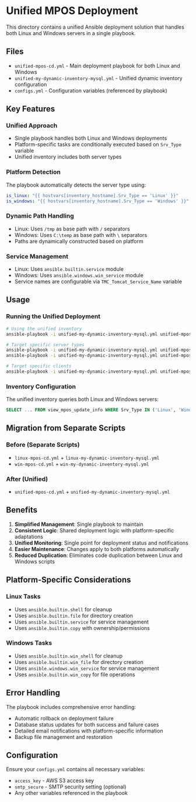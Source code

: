 # Unified MPOS Deployment

This directory contains a unified Ansible deployment solution that handles both Linux and Windows servers in a single playbook.

## Files

- `unified-mpos-cd.yml` - Main deployment playbook for both Linux and Windows
- `unified-my-dynamic-inventory-mysql.yml` - Unified dynamic inventory configuration
- `configs.yml` - Configuration variables (referenced by playbook)

## Key Features

### Unified Approach
- Single playbook handles both Linux and Windows deployments
- Platform-specific tasks are conditionally executed based on `Srv_Type` variable
- Unified inventory includes both server types

### Platform Detection
The playbook automatically detects the server type using:
```yaml
is_linux: "{{ hostvars[inventory_hostname].Srv_Type == 'Linux' }}"
is_windows: "{{ hostvars[inventory_hostname].Srv_Type == 'Windows' }}"
```

### Dynamic Path Handling
- Linux: Uses `/tmp` as base path with `/` separators
- Windows: Uses `C:\temp` as base path with `\` separators
- Paths are dynamically constructed based on platform

### Service Management
- Linux: Uses `ansible.builtin.service` module
- Windows: Uses `ansible.windows.win_service` module
- Service names are configurable via `TMC_Tomcat_Service_Name` variable

## Usage

### Running the Unified Deployment

```bash
# Using the unified inventory
ansible-playbook -i unified-my-dynamic-inventory-mysql.yml unified-mpos-cd.yml

# Target specific server types
ansible-playbook -i unified-my-dynamic-inventory-mysql.yml unified-mpos-cd.yml --limit "Srv_Type:Linux"
ansible-playbook -i unified-my-dynamic-inventory-mysql.yml unified-mpos-cd.yml --limit "Srv_Type:Windows"

# Target specific clients
ansible-playbook -i unified-my-dynamic-inventory-mysql.yml unified-mpos-cd.yml --limit "Client_Name:YourClientName"
```

### Inventory Configuration

The unified inventory queries both Linux and Windows servers:
```sql
SELECT ... FROM view_mpos_update_info WHERE Srv_Type IN ('Linux', 'Windows');
```

## Migration from Separate Scripts

### Before (Separate Scripts)
- `linux-mpos-cd.yml` + `linux-my-dynamic-inventory-mysql.yml`
- `win-mpos-cd.yml` + `win-my-dynamic-inventory-mysql.yml`

### After (Unified)
- `unified-mpos-cd.yml` + `unified-my-dynamic-inventory-mysql.yml`

## Benefits

1. **Simplified Management**: Single playbook to maintain
2. **Consistent Logic**: Shared deployment logic with platform-specific adaptations
3. **Unified Monitoring**: Single point for deployment status and notifications
4. **Easier Maintenance**: Changes apply to both platforms automatically
5. **Reduced Duplication**: Eliminates code duplication between Linux and Windows scripts

## Platform-Specific Considerations

### Linux Tasks
- Uses `ansible.builtin.shell` for cleanup
- Uses `ansible.builtin.file` for directory creation
- Uses `ansible.builtin.service` for service management
- Uses `ansible.builtin.copy` with ownership/permissions

### Windows Tasks
- Uses `ansible.builtin.win_shell` for cleanup
- Uses `ansible.builtin.win_file` for directory creation
- Uses `ansible.windows.win_service` for service management
- Uses `ansible.builtin.win_copy` for file operations

## Error Handling

The playbook includes comprehensive error handling:
- Automatic rollback on deployment failure
- Database status updates for both success and failure cases
- Detailed email notifications with platform-specific information
- Backup file management and restoration

## Configuration

Ensure your `configs.yml` contains all necessary variables:
- `access_key` - AWS S3 access key
- `smtp_secure` - SMTP security setting (optional)
- Any other variables referenced in the playbook

